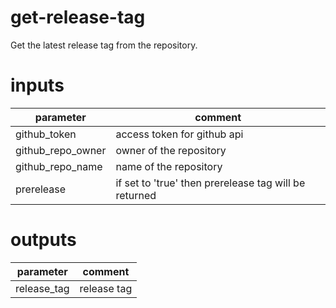 # get-release-tag

Get the latest release tag from the repository.

# inputs

| parameter    | comment|
|--------------| --- |
| github_token | access token for github api |
| github_repo_owner | owner of the repository |
| github_repo_name | name of the repository |
| prerelease | if set to 'true' then prerelease tag will be returned |

# outputs

| parameter   | comment|
|-------------| --- |
| release_tag | release tag |

